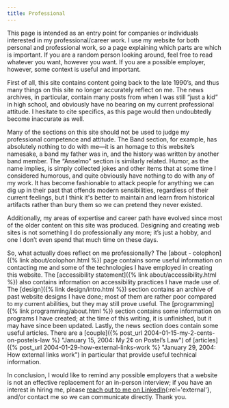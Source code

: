 ```yaml
---
title: Professional
---
```


This page is intended as an entry point for companies or individuals interested in my professional/career work. I use my
website for both personal and professional work, so a page explaining which parts are which is important. If you are a
random person looking around, feel free to read whatever you want, however you want. If you are a possible employer,
however, some context is useful and important.

First of all, this site contains content going back to the late 1990’s, and thus many things on this site no longer
accurately reflect on me. The news archives, in particular, contain many posts from when I was still “just a kid” in
high school, and obviously have no bearing on my current professional attitude. I hesitate to cite specifics, as this
page would then undoubtedly become inaccurate as well.

Many of the sections on this site should not be used to judge my professional competence and attitude. The Band section,
for example, has absolutely nothing to do with me—it is an homage to this website’s namesake, a band my father was in,
and the history was written by another band member. The “Anselmo” section is similarly related. Humor, as the name
implies, is simply collected jokes and other items that at some time I considered humorous, and quite obviously have
nothing to do with any of my work. It has become fashionable to attack people for anything we can dig up in their past
that offends modern sensibilities, regardless of their current feelings, but I think it's better to maintain and learn
from historical artifacts rather than bury them so we can pretend they never existed.

Additionally, my areas of expertise and career path have evolved since most of the older content on this site was
produced. Designing and creating web sites is not something I do professionally any more; it’s just a hobby, and one I
don’t even spend that much time on these days.

So, what actually does reflect on me professionally? The [about - colophon]({% link about/colophon.html %}) page
contains some useful information on contacting me and some of the technologies I have employed in creating this website.
The [accessibility statement]({% link about/accessibility.html %}) also contains information on accessibility practices
I have made use of. The [design]({% link design/intro.html %}) section contains an archive of past website designs I
have done; most of them are rather poor compared to my current abilities, but they may still prove useful. The
[programming]({% link programming/about.html %}) section contains some information on programs I have created; at the
time of this writing, it is unfinished, but it may have since been updated. Lastly, the news section does contain some
useful articles. There are a [couple]({% post_url 2004-01-15-my-2-cents-on-postels-law %} "January 15, 2004: My 2¢ on Postel’s Law")
of [articles]({% post_url 2004-01-29-how-external-links-work %} "January 29, 2004: How external links work") in
particular that provide useful technical information.

In conclusion, I would like to remind any possible employers that a website is not an effective replacement for an
in-person interview; if you have an interest in hiring me, please [reach out to me on LinkedIn](https://www.linkedin.com/in/dosolkowski/){:rel='external'},
and/or contact me so we can communicate directly. Thank you.